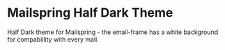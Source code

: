 # Mailspring Half Dark Theme

Half Dark theme for Mailspring - the email-frame has a white background for compabillity with every mail.
